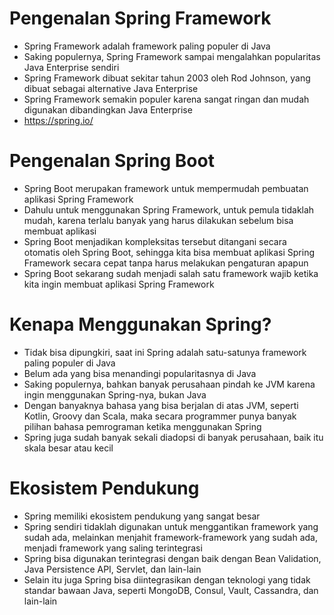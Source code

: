 # Pengenalan Spring Framework

- Spring Framework adalah framework paling populer di Java
- Saking populernya, Spring Framework sampai mengalahkan popularitas Java Enterprise sendiri 
- Spring Framework dibuat sekitar tahun 2003 oleh Rod Johnson, yang dibuat sebagai alternative Java Enterprise 
- Spring Framework semakin populer karena sangat ringan dan mudah digunakan dibandingkan Java Enterprise 
- https://spring.io/  

# Pengenalan Spring Boot

- Spring Boot merupakan framework untuk mempermudah pembuatan aplikasi Spring Framework
- Dahulu untuk menggunakan Spring Framework, untuk pemula tidaklah mudah, karena terlalu banyak yang harus dilakukan sebelum bisa membuat aplikasi 
- Spring Boot menjadikan kompleksitas tersebut ditangani secara otomatis oleh Spring Boot, sehingga kita bisa membuat aplikasi Spring Framework secara cepat tanpa harus melakukan pengaturan apapun 
- Spring Boot sekarang sudah menjadi salah satu framework wajib ketika kita ingin membuat aplikasi Spring Framework 

# Kenapa Menggunakan Spring?

- Tidak bisa dipungkiri, saat ini Spring adalah satu-satunya framework paling populer di Java
- Belum ada yang bisa menandingi popularitasnya di Java 
- Saking populernya, bahkan banyak perusahaan pindah ke JVM karena ingin menggunakan Spring-nya, bukan Java 
- Dengan banyaknya bahasa yang bisa berjalan di atas JVM, seperti Kotlin, Groovy dan Scala, maka secara programmer punya banyak pilihan bahasa pemrograman ketika menggunakan Spring 
- Spring juga sudah banyak sekali diadopsi di banyak perusahaan, baik itu skala besar atau kecil 

# Ekosistem Pendukung

- Spring memiliki ekosistem pendukung yang sangat besar
- Spring sendiri tidaklah digunakan untuk menggantikan framework yang sudah ada, melainkan menjahit framework-framework yang sudah ada, menjadi framework yang saling terintegrasi 
- Spring bisa digunakan terintegrasi dengan baik dengan Bean Validation, Java Persistence API, Servlet, dan lain-lain 
- Selain itu juga Spring bisa diintegrasikan dengan teknologi yang tidak standar bawaan Java, seperti MongoDB, Consul, Vault, Cassandra, dan lain-lain 

